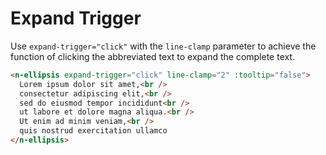 # Expand Trigger

Use `expand-trigger="click"` with the `line-clamp` parameter to achieve the function of clicking the abbreviated text to expand the complete text.

```html
<n-ellipsis expand-trigger="click" line-clamp="2" :tooltip="false">
  Lorem ipsum dolor sit amet,<br />
  consectetur adipiscing elit,<br />
  sed do eiusmod tempor incididunt<br />
  ut labore et dolore magna aliqua.<br />
  Ut enim ad minim veniam,<br />
  quis nostrud exercitation ullamco
</n-ellipsis>
```
